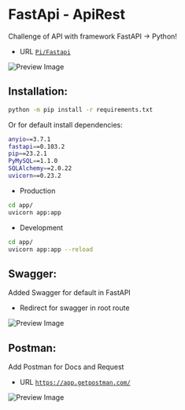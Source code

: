 # FastApi - ApiRest

Challenge of API with framework FastAPI -> Python!
- URL [```Pi/Fastapi```](https://pi-fastapi-apirest-production.up.railway.app/)

![Preview Image](https://github.com/andrescuello7/pi-fastapi-apirest/assets/72234490/fc46f1e3-3128-453c-9942-59aed12dbaa5)

## Installation:

```bash
python -m pip install -r requirements.txt
```

Or for default install dependencies:

```bash
anyio==3.7.1
fastapi==0.103.2
pip==23.2.1
PyMySQL==1.1.0
SQLAlchemy==2.0.22
uvicorn==0.23.2
```
- Production
```bash
cd app/
uvicorn app:app
```
- Development
```bash
cd app/
uvicorn app:app --reload
```

## Swagger:
Added Swagger for default in FastAPI 
- Redirect for swagger in root route

![Preview Image](https://github.com/andrescuello7/pi-fastapi-apirest/assets/72234490/94a67f2a-c499-4865-a56e-245af8134ad6)



## Postman:
Add Postman for Docs and Request
- URL [```https://app.getpostman.com/```](https://app.getpostman.com/join-team?invite_code=20158f9e67cb3b741ec50311e33a0ce0&target_code=c5801ae90c43b4b0ab1e43e2c8c44383)


![Preview Image](https://github.com/andrescuello7/pi-fastapi-apirest/assets/72234490/3867aef6-5dc0-4af0-9112-c977d42dab4a)